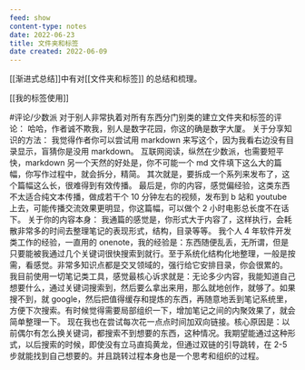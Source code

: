 ```yaml
---
feed: show
content-type: notes
date: 2022-06-23
title: 文件夹和标签
date created: 2022-06-09
---
```


[[渐进式总结]]中有对[[文件夹和标签]] 的总结和梳理。

[[我的标签使用]]

#评论/少数派
	对于别人非常执着对所有东西分门别类的建立文件夹和标签的评论：
	哈哈，作者诚不欺我，别人是数字花园，你这的确是数字大厦。
	关于分享知识的方法：
	我觉得作者你可以尝试用 markdown 来写这个，因为我看右边没有目录显示，盲猜你是没用 markdown。
	互联网阅读，纵然在少数派，也需要短平快，markdown 另一个天然的好处是，你不可能一个 md 文件填下这么大的篇幅，你写作过程中，就会拆分，精简。
	其次就是，要拆成一个系列来发布了，这个篇幅这么长，很难得到有效传播。
	最后是，你的内容，感觉偏经验，这类东西不太适合纯文本传播，做成若干个 10 分钟左右的视频，发布到 b 站和 youtube 上去，可能传播交流效果更明显，你这篇幅，可以做个 2 小时电影总长度不在话下。
	关于你的内容本身：
	我通篇的感觉是，你形式大于内容了，这样执行，会耗散非常多的时间去整理笔记的表现形式，结构，目录等等。
	我个人 4 年软件开发类工作的经验，一直用的 onenote，我的经验是：东西随便乱丢，无所谓，但是只要能被我通过几个关键词很快搜索到就行。至于系统化结构化地整理，一般是按需，看感觉。非常多知识点都是交叉领域的，强行给它安排目录，你会很累的。
	我目前使用一切笔记类工具，感觉最核心诉求就是：无论多少内容，我能知道自己想要什么，通过关键词搜索到，然后要么拿出来用，那么就地创作，就够了。如果搜不到，就 google，然后把值得缓存和提炼的东西，再随意地丢到笔记系统里，方便下次搜索。有时候觉得需要局部组织一下，增加笔记之间的内聚效果了，就会简单整理一下。
	现在我也在尝试每次花一点点时间加双向链接。核心原因是：以前偶尔有怎么换关键词，都搜索不到想要的东西，这种情况。我期望能通过这种形式，以后搜索的时候，即使没有立马直捣黄龙，但通过双链的引导跳转，在 2-5 步就能找到自己想要的。并且跳转过程本身也是一个思考和组织的过程。
